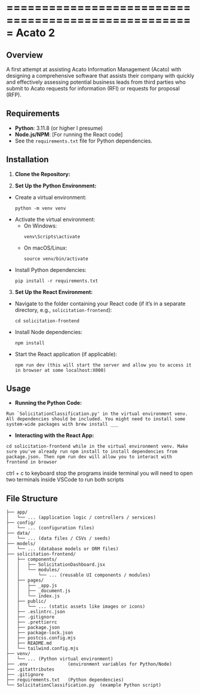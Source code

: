 =====================================================
                    Acato 2
=====================================================

Overview
--------
A first attempt at assisting Acato Information Management (Acato) with designing a comprehensive software that assists their company with quickly and effectively assessing potential business leads from third parties who submit to Acato requests for information
(RFI) or requests for proposal (RFP).

Requirements
------------
- **Python**: 3.11.8 (or higher I presume)
- **Node.js/NPM**: [For running the React code]
- See the `requirements.txt` file for Python dependencies.

Installation
------------
1. **Clone the Repository:**



2. **Set Up the Python Environment:**
- Create a virtual environment:
  ```
  python -m venv venv
  ```
- Activate the virtual environment:
  - On Windows:
    ```
    venv\Scripts\activate
    ```
  - On macOS/Linux:
    ```
    source venv/bin/activate
    ```
- Install Python dependencies:
  ```
  pip install -r requirements.txt
  ```
3. **Set Up the React Environment:**
- Navigate to the folder containing your React code (if it’s in a separate directory, e.g., `solicitation-frontend`):
  ```
  cd solicitation-frontend
  ```
- Install Node dependencies:
  ```
  npm install
  ```
- Start the React application (if applicable):
  ```
  npm run dev (this will start the server and allow you to access it in browser at some localhost:X000)
  ```

Usage
-----
- **Running the Python Code:**
 ```
 Run `SolicitationClassification.py' in the virtual environment venv. All dependencies should be included. You might need to install some system-wide packages with brew install ___
 ```
- **Interacting with the React App:**
 ```
 cd solicitation-frontend while in the virtual environment venv. Make sure you've already run npm install to install dependencies from package.json. Then npm run dev will allow you to interact with frontend in browser
 ```
ctrl + c to keyboard stop the programs inside terminal
you will need to open two terminals inside VSCode to run both scripts

File Structure
--------------
```
├── app/
│   └── ... (application logic / controllers / services)
├── config/
│   └── ... (configuration files)
├── data/
│   └── ... (data files / CSVs / seeds)
├── models/
│   └── ... (database models or ORM files)
├── solicitation-frontend/
│   ├── components/
│   │   ├── SolicitationDashboard.jsx
│   │   └── modules/
│   │       └── ... (reusable UI components / modules)
│   ├── pages/
│   │   ├── _app.js
│   │   ├── _document.js
│   │   └── index.js
│   ├── public/
│   │   └── ... (static assets like images or icons)
│   ├── .eslintrc.json
│   ├── .gitignore
│   ├── .prettierrc
│   ├── package.json
│   ├── package-lock.json
│   ├── postcss.config.mjs
│   ├── README.md
│   └── tailwind.config.mjs
├── venv/
│   └── ... (Python virtual environment)
├── .env               (environment variables for Python/Node)
├── .gitattributes
├── .gitignore
├── requirements.txt   (Python dependencies)
└── SolicitationClassification.py  (example Python script)
```
